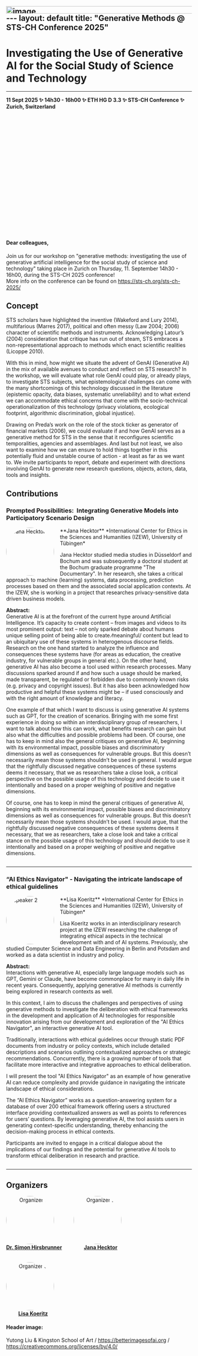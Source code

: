 <img width="627" height="20" alt="image" src="https://github.com/user-attachments/assets/926198e5-28c5-4194-9729-baa684e857ad" />---
layout: default
title: "Generative Methods @ STS-CH Conference 2025"
---
# Investigating the Use of Generative AI for the Social Study of Science and Technology
---
**11 Sept 2025 ✨ 14h30 - 16h00 ✨ ETH HG D 3.3 ✨ STS-CH Conference ✨ Zurich, Switzerland**  
<!-- [Mehr Information](/info){: .btn } -->

<!-- Headerbild -->
<div style="background-image: url('{{ '/assets/img/talking-to-ai_yutong-liu.jpg' | relative_url }}'); 
            background-size: cover; background-position: center; height: 300px; 
            display:flex; align-items:center; justify-content:center; color:white; text-align:center;">
</div>
<br>

#### Dear colleagues,

Join us for our workshop on "generative methods: investigating the use of generative artificial intelligence for the social study of science and technology" taking place in Zurich on Thursday, 11. September 14h30 - 16h00, during the STS-CH 2025 conference!\
More info on the conference can be found on https://sts-ch.org/sts-ch-2025/

## Concept

STS scholars have highlighted the inventive (Wakeford and Lury 2014), multifarious (Marres 2017), political and often messy (Law 2004; 2006) character of scientific methods and instruments. Acknowledging Latour’s (2004) consideration that critique has run out of steam, STS embraces a non-representational approach to methods which enact scientific realities (Licoppe 2010).

With this in mind, how might we situate the advent of GenAI (Generative AI) in the mix of available avenues to conduct and reflect on STS research? In the workshop, we will evaluate what role GenAI could play, or already plays, to investigate STS subjects, what epistemological challenges can come with the many shortcomings of this technology discussed in the literature (epistemic opacity, data biases, systematic unreliability) and to what extend we can accommodate ethical concerns that come with the socio-technical operationalization of this technology (privacy violations, ecological footprint, algorithmic discrimination, global injustice).

Drawing on Preda’s work on the role of the stock ticker as generator of financial markets (2006), we could evaluate if and how GenAI serves as a generative method for STS in the sense that it reconfigures scientific temporalities, agencies and assemblages. And last but not least, we also want to examine how we can ensure to hold things together in this potentially fluid and unstable course of action - at least as far as we want to. We invite participants to report, debate and experiment with directions involving GenAI to generate new research questions, objects, actors, data, tools and insights.

## Contributions

### Prompted Possibilities:  Integrating Generative Models into Participatory Scenario Design
<img src="{{ '/assets/img/csm_Jana_Hecktor.jpg' | relative_url }}" alt="Jana Hecktor" style="width:130px; height: 130px; object-fit: cover; float:left; margin-right:1rem; border-radius:50%;">
**Jana Hecktor**  
*International Center for Ethics in the Sciences and Humanities (IZEW), University of Tübingen*

Jana Hecktor studied media studies in Düsseldorf and Bochum and was subsequently a doctoral student at the Bochum graduate programme "The Documentary". In her research, she takes a critical approach to machine (learning) systems, data processing, prediction processes based on them and the associated social application contexts. At the IZEW, she is working in a project that researches privacy-sensitive data driven business models.

**Abstract:**  
Generative AI is at the forefront of the current hype around Artificial Intelligence. It’s capacity to create content – from images and videos to its most prominent output: text – not only sparked debate about humans unique selling point of being able to create ⁄meaningful/ content but lead to an ubiquitary use of these systems in heterogenous discourse fields. Research on the one hand started to analyze the influence and consequences these systems have (for areas as education, the creative industry, for vulnerable groups in general etc.). On the other hand, generative AI has also become a tool used within research processes. Many discussions sparked around if and how such a usage should be marked, made transparent, be regulated or forbidden due to commonly known risks (e.g. privacy and copyright issues). But it has also been acknowledged how productive and helpful these systems might be – if used consciously and with the right amount of knowledge and literacy. 

One example of that which I want to discuss is using generative AI systems such as GPT, for the creation of scenarios. Bringing with me some first experience in doing so within an interdisciplinary group of researchers, I want to talk about how this can work, what benefits research can gain but also what the difficulties and possible problems had been. Of course, one has to keep in mind also the general critiques on generative AI, beginning with its environmental impact, possible biases and discriminatory dimensions as well as consequences for vulnerable groups. But this doesn’t necessarily mean those systems shouldn’t be used in general. I would argue that the rightfully discussed negative consequences of these systems deems it necessary, that we as researchers take a close look, a critical perspective on the possible usage of this technology and decide to use it intentionally and based on a proper weighing of positive and negative dimensions. 

Of course, one has to keep in mind the general critiques of generative AI, beginning with its environmental impact, possible biases and discriminatory dimensions as well as consequences for vulnerable groups. But this doesn’t necessarily mean those systems shouldn’t be used. I would argue, that the rightfully discussed negative consequences of these systems deems it necessary, that we as researchers, take a close look and take a critical stance on the possible usage of this technology and should decide to use it intentionally and based on a proper weighing of positive and negative dimensions. 

<div style="clear:both;"></div>

---

### “AI Ethics Navigator" - Navigating the intricate landscape of ethical guidelines
<img src="{{ '/assets/img/csm_Lisa_Koeritz.jpg' | relative_url }}"  alt="Speaker 2" style="width:130px; height: 130px; object-fit: cover; float:left; margin-right:1rem; border-radius:50%;">
**Lisa Koeritz**  
*International Center for Ethics in the Sciences and Humanities (IZEW), University of Tübingen*

Lisa Koeritz works in an interdisciplinary research project at the IZEW researching the challenge of integrating ethical aspects in the technical development with and of AI systems. Previously, she studied Computer Science and Data Engineering in Berlin and Potsdam and worked as a data scientist in industry and policy.  

**Abstract:**  
Interactions with generative AI, especially large language models such as GPT, Gemini or Claude, have become commonplace for many in daily life in recent years. Consequently, applying generative AI methods is currently being explored in research contexts as well.

In this context, I aim to discuss the challenges and perspectives of using generative methods to investigate the deliberation with ethical frameworks in the development and application of AI technologies for responsible innovation arising from our development and exploration of the "AI Ethics Navigator", an interactive generative AI tool.

Traditionally, interactions with ethical guidelines occur through static PDF documents from industry or policy contexts, which include detailed descriptions and scenarios outlining contextualized approaches or strategic recommendations. Concurrently, there is a growing number of tools that facilitate more interactive and integrative approaches to ethical deliberation.

I will present the tool "AI Ethics Navigator" as an example of how generative AI can reduce complexity and provide guidance in navigating the intricate landscape of ethical considerations.

The “AI Ethics Navigator” works as a question-answering system for a database of over 200 ethical framework offering users a structured interface providing contextualized answers as well as points to references for users’ questions. By leveraging generative AI, the tool assists users in generating context-specific understanding, thereby enhancing the decision-making process in ethical contexts.

Participants are invited to engage in a critical dialogue about the implications of our findings and the potential for generative AI tools to transform ethical deliberation in research and practice.

<div style="clear:both;"></div>

---

## Organizers

<div style="display:flex; gap:2rem; flex-wrap:wrap;">

<div style="text-align:center;">
  <img src="{{ '/assets/img/csm_Simon_Hirsbrunner.jpg' | relative_url }}"  alt="Organizer 1" style="width:130px; height: 130px; object-fit: cover; float:left; margin-right:1rem; border-radius:50%;"><br>
  <a href="https://uni-tuebingen.de/en/221247" target="_blank"><strong>Dr. Simon Hirsbrunner</strong></a>
</div>

<div style="text-align:center;">
  <img src="{{ '/assets/img/csm_Jana_Hecktor.jpg' | relative_url }}"  alt="Organizer 2" style="width:130px; height: 130px; object-fit: cover; float:left; margin-right:1rem; border-radius:50%;"><br>
  <a href="https://uni-tuebingen.de/en/258344" target="_blank"><strong> Jana Hecktor</strong></a>
</div>

<div style="text-align:center;">
  <img src="{{ '/assets/img/csm_Lisa_Koeritz.jpg' | relative_url }}" alt="Organizer 3" style="width:130px; height: 130px; object-fit: cover; float:left; margin-right:1rem; border-radius:50%;"><br>
  <a href="https://uni-tuebingen.de/en/258689" target="_blank"><strong> Lisa Koeritz</strong></a>
</div>

</div>

#### Header image:
Yutong Liu & Kingston School of Art  / https://betterimagesofai.org / https://creativecommons.org/licenses/by/4.0/
